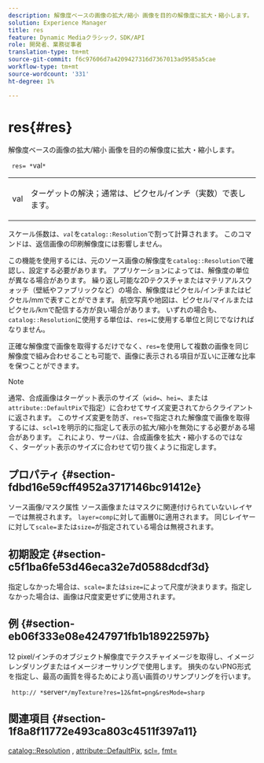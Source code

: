 ```yaml
---
description: 解像度ベースの画像の拡大/縮小 画像を目的の解像度に拡大・縮小します。
solution: Experience Manager
title: res
feature: Dynamic Mediaクラシック，SDK/API
role: 開発者、業務従事者
translation-type: tm+mt
source-git-commit: f6c97606d7a4209427316d7367013ad9585a5cae
workflow-type: tm+mt
source-wordcount: '331'
ht-degree: 1%

---
```



# res{#res}

解像度ベースの画像の拡大/縮小 画像を目的の解像度に拡大・縮小します。

` res= *`val`*`

<table id="simpletable_E69F3709266749C4A165C90FF18FF5AA"> 
 <tr class="strow"> 
  <td class="stentry"> <p> <span class="varname"> val  </span> </p> </td> 
  <td class="stentry"> <p>ターゲットの解決；通常は、ピクセル/インチ（実数）で表します。 </p> </td> 
 </tr> 
</table>

スケール係数は、*`val`*&#x200B;を`catalog::Resolution`で割って計算されます。 このコマンドは、返信画像の印刷解像度には影響しません。

この機能を使用するには、元のソース画像の解像度を`catalog::Resolution`で確認し、設定する必要があります。 アプリケーションによっては、解像度の単位が異なる場合があります。 繰り返し可能な2Dテクスチャまたはマテリアルスウォッチ（壁紙やファブリックなど）の場合、解像度はピクセル/インチまたはピクセル/mmで表すことができます。 航空写真や地図は、ピクセル/マイルまたはピクセル/kmで配信する方が良い場合があります。 いずれの場合も、`catalog::Resolution`に使用する単位は、`res=`に使用する単位と同じでなければなりません。

正確な解像度で画像を取得するだけでなく、`res=`を使用して複数の画像を同じ解像度で組み合わせることも可能で、画像に表示される項目が互いに正確な比率を保つことができます。

>[!NOTE]
>
>通常、合成画像はターゲット表示のサイズ（`wid=`、`hei=`、または`attribute::DefaultPix`で指定）に合わせてサイズ変更されてからクライアントに返されます。 このサイズ変更を防ぎ、`res=`で指定された解像度で画像を取得するには、`scl=1`を明示的に指定して表示の拡大/縮小を無効にする必要がある場合があります。 これにより、サーバは、合成画像を拡大・縮小するのではなく、ターゲット表示のサイズに合わせて切り抜くように指定します。

## プロパティ {#section-fdbd16e59cff4952a3717146bc91412e}

ソース画像/マスク属性 ソース画像またはマスクに関連付けられていないレイヤーでは無視されます。 `layer=comp`に対して画層0に適用されます。 同じレイヤーに対して`scale=`または`size=`が指定されている場合は無視されます。

## 初期設定 {#section-c5f1ba6fe53d46eca32e7d0588dcdf3d}

指定しなかった場合は、`scale=`または`size=`によって尺度が決まります。指定しなかった場合は、画像は尺度変更せずに使用されます。

## 例 {#section-eb06f333e08e4247971fb1b18922597b}

12 pixel/インチのオブジェクト解像度でテクスチャイメージを取得し、イメージレンダリングまたはイメージオーサリングで使用します。 損失のないPNG形式を指定し、最高の画質を得るためにより高い画質のリサンプリングを行います。

` http:// *`server`*/myTexture?res=12&fmt=png&resMode=sharp`

## 関連項目 {#section-1f8a8f11772e493ca803c4511f397a11}

[catalog::Resolution](../../../../../is-api/image-catalog/image-serving-api-ref/c-image-catalog-reference/c-image-svg-data-reference/c-image-data-reference/r-resolution-cat.md#reference-de489f5f36b64bd0831749546f8728e1) ,  [attribute::DefaultPix](../../../../../is-api/image-catalog/image-serving-api-ref/c-image-catalog-reference/c-attributes-reference/r-defaultpix.md#reference-996b2c22b30f4fd9b970c84063306df1),  [scl=](../../../../../is-api/http-ref/image-serving-api-ref/c-http-protocol-reference/c-command-reference/r-scl.md#reference-b2a74e493d0d407e98fe350551ba3fcc),  [fmt=](../../../../../is-api/http-ref/image-serving-api-ref/c-http-protocol-reference/c-command-reference/r-is-http-fmt.md#reference-cdf10043423b45ba9fe15157fb3ae37a)
